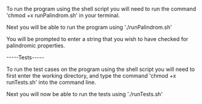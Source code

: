 To run the program using the shell script you will need to run the command 'chmod +x runPalindrom.sh' in your terminal.

Next you will be able to run the program using './runPalindrom.sh'

You will be prompted to enter a string that you wish to have checked for palindromic properties.

-----Tests-----

To run the test cases on the program using the shell script you will need to first enter the working directory, and type the command 'chmod +x runTests.sh' into the command line.

Next you will now be able to run the tests using './runTests.sh'
